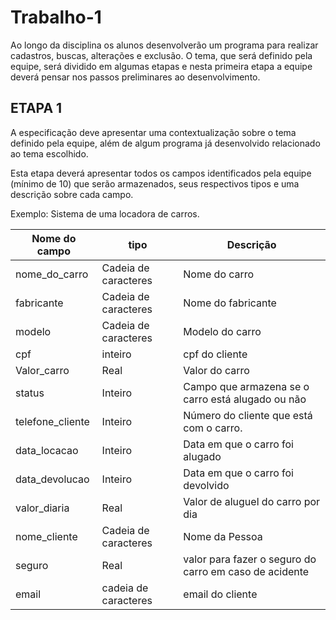 # Trabalho-1

Ao longo da disciplina os alunos desenvolverão um programa para realizar cadastros, buscas, alterações e exclusão. O tema, que será definido pela equipe, será dividido em algumas etapas e nesta primeira etapa a equipe deverá pensar nos passos preliminares ao desenvolvimento.

## ETAPA 1
A especificação deve apresentar uma contextualização sobre o tema definido pela equipe, além de algum programa já desenvolvido relacionado ao tema escolhido.

Esta etapa deverá apresentar todos os campos identificados pela equipe (mínimo de 10) que serão armazenados, seus respectivos tipos e uma descrição sobre cada campo.

Exemplo: Sistema de uma locadora de carros.

|Nome do campo|tipo|Descrição|
|-------------|----|---------|
nome_do_carro|Cadeia de caracteres|Nome do carro
fabricante|Cadeia de caracteres|Nome do fabricante
modelo|Cadeia de caracteres|Modelo do carro
cpf|inteiro|cpf do cliente
Valor_carro|Real|Valor do carro
status|Inteiro|Campo que armazena se o carro está alugado ou não
telefone_cliente|Inteiro|Número do cliente que está com o carro. 
data_locacao|Inteiro|Data em que o carro foi alugado
data_devolucao|Inteiro|Data em que o carro foi devolvido
valor_diaria|Real|Valor de aluguel do carro por dia
nome_cliente|Cadeia de caracteres|Nome da Pessoa
seguro|Real|valor para fazer o seguro do carro em caso de acidente
email|cadeia de caracteres|email do cliente
